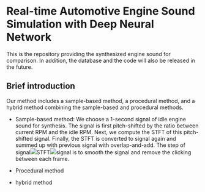 # Real-time Automotive Engine Sound Simulation with Deep Neural Network

This is the repository providing the synthesized engine sound for comparison. In addition, the database and the code will also be released in the future. 


## Brief introduction

Our method includes a sample-based method, a procedural method, and a hybrid method combining the sample-based and procedural methods. 
* Sample-based method: We choose a 1-second signal of idle engine sound for synthesis. The signal is first pitch-shifted by the ratio between current RPM and the idle RPM. Next, we compute the STFT of this pitch-shifted signal. Finally, the STFT is converted to signal again and summed up with previous signal with overlap-and-add. The step of signal<img src="https://render.githubusercontent.com/render/math?math=\rightarrow">STFT<img src="https://render.githubusercontent.com/render/math?math=\rightarrow">signal is to smooth the signal and remove the clicking between each frame.

	

* Procedural method
* hybrid method
